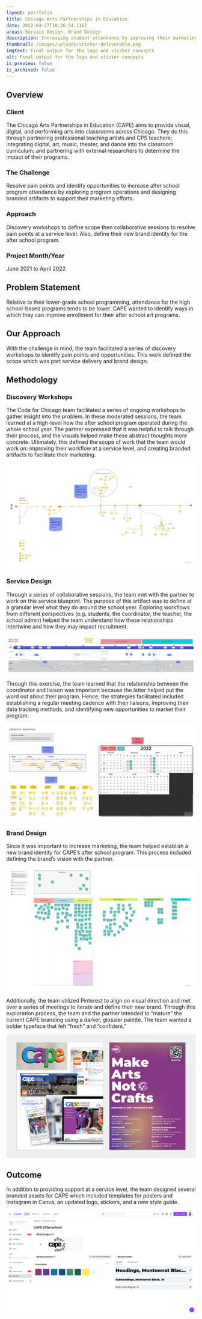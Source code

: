 ```yaml
---
layout: portfolio
title: Chicago Arts Partnerships in Education
date: 2022-04-27T10:36:54.116Z
areas: Service Design, Brand Design
description: Increasing student attendance by improving their marketing and logistics.
thumbnail: /images/uploads/sticker-deliverable.png
imgtext: Final output for the logo and sticker concepts
alt: Final output for the logo and sticker concepts
is_preview: false
is_archived: false
---
```

## Overview

### Client

The Chicago Arts Partnerships in Education (CAPE) aims to provide visual, digital, and performing arts into classrooms across Chicago. They do this through partnering professional teaching artists and CPS teachers; integrating digital, art, music, theater, and dance into the classroom curriculum; and partnering with external researchers to determine the impact of their programs.

### The Challenge

Resolve pain points and identify opportunities to increase after school program attendance by exploring program operations and designing branded artifacts to support their marketing efforts.

### Approach

Discovery workshops to define scope then collaborative sessions to resolve pain points at a service level. Also, define their new brand identity for the after school program.

### Project Month/Year

June 2021 to April 2022

## Problem Statement

Relative to their lower-grade school programming, attendance for the high school-based programs tends to be lower. CAPE wanted to identify ways in which they can improve enrollment for their after school art programs.

## Our Approach

With the challenge in mind, the team facilitated a series of discovery workshops to identify pain points and opportunities. This work defined the scope which was part service delivery and brand design.

## Methodology

### Discovery Workshops

The Code for Chicago team facilitated a series of ongoing workshops to gather insight into the problem. In these moderated sessions, the team learned at a high-level how the after school program operated during the whole school year. The partner expressed that it was helpful to talk through their process, and the visuals helped make these abstract thoughts more concrete. Ultimately, this defined the scope of work that the team would work on: improving their workflow at a service level, and creating branded artifacts to facilitate their marketing.

![The team used Miro as a collaborative tool to define abstract ideas.](/images/uploads/discovery-workshop-initial-discovery.jpg "Discovery Workshop Screencap")

### Service Design

Through a series of collaborative sessions, the team met with the partner to work on this service blueprint. The purpose of this artifact was to define at a granular level what they do around the school year. Exploring workflows from different perspectives (e.g. students, the coordinator, the teacher, the school admin) helped the team understand how these relationships intertwine and how they may impact recruitment. 

![Service blueprint that shows the experience for those involved in coordinating the after school program.](/images/uploads/discovery-workshop-validate-blueprint.jpg "Service Blueprint")

Through this exercise, the team learned that the relationship between the coordinator and liaison was important because the latter helped put the word out about their program. Hence, the strategies facilitated included establishing a regular meeting cadence with their liaisons, improving their data tracking methods, and identifying new opportunities to market their program.

![One workshop session where the team worked on a social media strategy.](/images/uploads/discovery-workshop-ideation-workshop-2_1_22.jpg "Social Media Strategy")

### Brand Design

Since it was important to increase marketing, the team helped establish a new brand identity for CAPE’s after school program. This process included defining the brand’s vision with the partner.

![Brand attributes exercise helped align the brand’s visual language.](/images/uploads/discovery-workshop-brand-attributes-exercise.jpg "Brand Words Exercise")

Additionally, the team utilized Pinterest to align on visual direction and met over a series of meetings to iterate and define their new brand. Through this exploration process, the team and the partner intended to “mature” the current CAPE branding using a darker, glossier palette. The team wanted a bolder typeface that felt “fresh” and “confident.”

![Current CAPE branding (left) and one of the posters for the updated design (right).](/images/uploads/poster-template.png "Previous and Updated Afterschool Branding")

## Outcome

In addition to providing support at a service level, the team designed several branded assets for CAPE which included templates for posters and Instagram in Canva, an updated logo, stickers, and a new style guide.

![The style guide that ended up in Canva.](/images/uploads/cape-canva.png "Canva Screencap")
